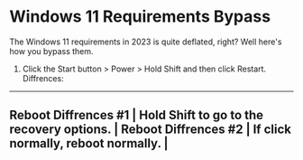 # Windows 11 Requirements Bypass

The Windows 11 requirements in 2023 is quite deflated, right?
Well here's how you bypass them.
1. Click the Start button > Power > Hold Shift and then click Restart.
Diffrences:
------------------------------------------------------------------
Reboot Diffrences #1 | Hold Shift to go to the recovery options. |
Reboot Diffrences #2 | If click normally, reboot normally.       |
------------------------------------------------------------------
